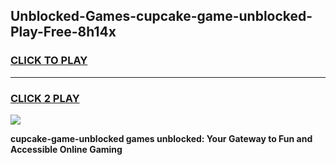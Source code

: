 
## Unblocked-Games-cupcake-game-unblocked-Play-Free-8h14x
<h3>
<a href="https://premium76.site?title=cupcake-game-unblocked&ref=10A">CLICK TO PLAY</a></h3>
<hr>

<h3>
<a href="https://premium76.site?title=cupcake-game-unblocked&ref=10A">CLICK 2 PLAY</a>
  
</h3>

<a href="https://premium76.site?title=cupcake-game-unblocked&ref=10A"><img src="https://clearcache.store/games.png"></a>


**cupcake-game-unblocked games unblocked: Your Gateway to Fun and Accessible Online Gaming**

